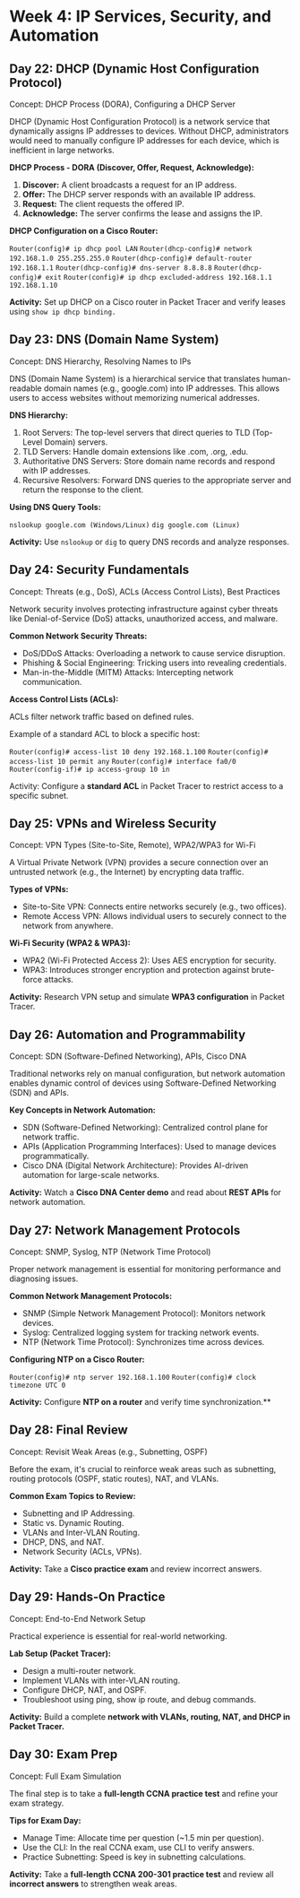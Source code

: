 # Week 4: IP Services, Security, and Automation

## Day 22: DHCP (Dynamic Host Configuration Protocol)

Concept: DHCP Process (DORA), Configuring a DHCP Server

DHCP (Dynamic Host Configuration Protocol) is a network service that dynamically assigns IP addresses to devices. Without DHCP, administrators would need to manually configure IP addresses for each device, which is inefficient in large networks.

**DHCP Process - DORA (Discover, Offer, Request, Acknowledge):**

1. **Discover:** A client broadcasts a request for an IP address.
2. **Offer:** The DHCP server responds with an available IP address.
3. **Request:** The client requests the offered IP.
4. **Acknowledge:** The server confirms the lease and assigns the IP.

**DHCP Configuration on a Cisco Router:**

```Router(config)# ip dhcp pool LAN```
```Router(dhcp-config)# network 192.168.1.0 255.255.255.0```
```Router(dhcp-config)# default-router 192.168.1.1```
```Router(dhcp-config)# dns-server 8.8.8.8```
```Router(dhcp-config)# exit```
```Router(config)# ip dhcp excluded-address 192.168.1.1 192.168.1.10```

**Activity:** Set up DHCP on a Cisco router in Packet Tracer and verify leases using ```show ip dhcp binding.```

## Day 23: DNS (Domain Name System)

Concept: DNS Hierarchy, Resolving Names to IPs

DNS (Domain Name System) is a hierarchical service that translates human-readable domain names (e.g., google.com) into IP addresses. This allows users to access websites without memorizing numerical addresses.

**DNS Hierarchy:**

1. Root Servers: The top-level servers that direct queries to TLD (Top-Level Domain) servers.
2. TLD Servers: Handle domain extensions like .com, .org, .edu.
3. Authoritative DNS Servers: Store domain name records and respond with IP addresses.
4. Recursive Resolvers: Forward DNS queries to the appropriate server and return the response to the client.

**Using DNS Query Tools:**

```nslookup google.com (Windows/Linux)```
```dig google.com (Linux)```

**Activity:** Use ```nslookup``` or ```dig``` to query DNS records and analyze responses.

## Day 24: Security Fundamentals

Concept: Threats (e.g., DoS), ACLs (Access Control Lists), Best Practices

Network security involves protecting infrastructure against cyber threats like Denial-of-Service (DoS) attacks, unauthorized access, and malware.

**Common Network Security Threats:**

- DoS/DDoS Attacks: Overloading a network to cause service disruption.
- Phishing & Social Engineering: Tricking users into revealing credentials.
- Man-in-the-Middle (MITM) Attacks: Intercepting network communication.

**Access Control Lists (ACLs):**

ACLs filter network traffic based on defined rules.

Example of a standard ACL to block a specific host:

```Router(config)# access-list 10 deny 192.168.1.100```
```Router(config)# access-list 10 permit any```
```Router(config)# interface fa0/0```
```Router(config-if)# ip access-group 10 in```

Activity: Configure a **standard ACL** in Packet Tracer to restrict access to a specific subnet.

## Day 25: VPNs and Wireless Security

Concept: VPN Types (Site-to-Site, Remote), WPA2/WPA3 for Wi-Fi

A Virtual Private Network (VPN) provides a secure connection over an untrusted network (e.g., the Internet) by encrypting data traffic.

**Types of VPNs:**

- Site-to-Site VPN: Connects entire networks securely (e.g., two offices).
- Remote Access VPN: Allows individual users to securely connect to the network from anywhere.

**Wi-Fi Security (WPA2 & WPA3):**

- WPA2 (Wi-Fi Protected Access 2): Uses AES encryption for security.
- WPA3: Introduces stronger encryption and protection against brute-force attacks.

**Activity:** Research VPN setup and simulate **WPA3 configuration** in Packet Tracer.

## Day 26: Automation and Programmability

Concept: SDN (Software-Defined Networking), APIs, Cisco DNA

Traditional networks rely on manual configuration, but network automation enables dynamic control of devices using Software-Defined Networking (SDN) and APIs.

**Key Concepts in Network Automation:**

- SDN (Software-Defined Networking): Centralized control plane for network traffic.
- APIs (Application Programming Interfaces): Used to manage devices programmatically.
- Cisco DNA (Digital Network Architecture): Provides AI-driven automation for large-scale networks.

**Activity:** Watch a **Cisco DNA Center demo** and read about **REST APIs** for network automation.

## Day 27: Network Management Protocols

Concept: SNMP, Syslog, NTP (Network Time Protocol)

Proper network management is essential for monitoring performance and diagnosing issues.

**Common Network Management Protocols:**
- SNMP (Simple Network Management Protocol): Monitors network devices.
- Syslog: Centralized logging system for tracking network events.
- NTP (Network Time Protocol): Synchronizes time across devices.

**Configuring NTP on a Cisco Router:**

```Router(config)# ntp server 192.168.1.100```
```Router(config)# clock timezone UTC 0```

**Activity:** Configure **NTP on a router** and verify time synchronization.**

## Day 28: Final Review

Concept: Revisit Weak Areas (e.g., Subnetting, OSPF)

Before the exam, it's crucial to reinforce weak areas such as subnetting, routing protocols (OSPF, static routes), NAT, and VLANs.

**Common Exam Topics to Review:**

- Subnetting and IP Addressing.
- Static vs. Dynamic Routing.
- VLANs and Inter-VLAN Routing.
- DHCP, DNS, and NAT.
- Network Security (ACLs, VPNs).

**Activity:** Take a **Cisco practice exam** and review incorrect answers.

## Day 29: Hands-On Practice

Concept: End-to-End Network Setup

Practical experience is essential for real-world networking.

**Lab Setup (Packet Tracer):**

- Design a multi-router network.
- Implement VLANs with inter-VLAN routing.
- Configure DHCP, NAT, and OSPF.
- Troubleshoot using ping, show ip route, and debug commands.

**Activity:** Build a complete **network with VLANs, routing, NAT, and DHCP in Packet Tracer.**

## Day 30: Exam Prep

Concept: Full Exam Simulation

The final step is to take a **full-length CCNA practice test** and refine your exam strategy.

**Tips for Exam Day:**

- Manage Time: Allocate time per question (~1.5 min per question).
- Use the CLI: In the real CCNA exam, use CLI to verify answers.
- Practice Subnetting: Speed is key in subnetting calculations.

**Activity:** Take a **full-length CCNA 200-301 practice test** and review all **incorrect answers** to strengthen weak areas.